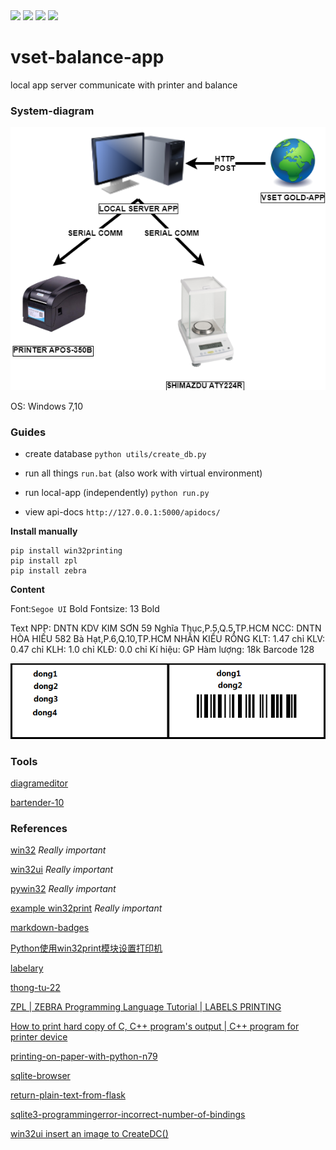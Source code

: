 <div>
<img src="https://img.shields.io/badge/python-3670A0?style=for-the-badge&logo=python&logoColor=ffdd54"/>
<img src="https://img.shields.io/badge/sqlite-%2307405e.svg?style=for-the-badge&logo=sqlite&logoColor=white"/>
<img src="https://img.shields.io/badge/flask-%23000.svg?style=for-the-badge&logo=flask&logoColor=white"/>
<img src="https://img.shields.io/badge/-Swagger-%23Clojure?style=for-the-badge&logo=swagger&logoColor=white"/>
</div>

# vset-balance-app
local app server  communicate with printer and balance

### System-diagram

![sys](/docs/SYS.png)

OS: Windows 7,10

### Guides

- create database `python utils/create_db.py`

- run all things `run.bat` (also work with virtual environment)

- run local-app (independently) `python run.py`

- view api-docs `http://127.0.0.1:5000/apidocs/`

**Install manually**

	pip install win32printing
	pip install zpl
	pip install zebra

**Content**

Font:`Segoe UI` Bold Fontsize: 13 Bold 

Text
NPP: DNTN KDV KIM SƠN
59 Nghĩa Thục,P.5,Q.5,TP.HCM
NCC: DNTN HÒA HIẾU
582 Bà Hạt,P.6,Q.10,TP.HCM
NHẪN KIỂU RỒNG
KLT: 1.47 chỉ KLV: 0.47 chỉ KLH: 1.0 chỉ KLĐ: 0.0 chỉ
Kí hiệu: GP
Hàm lượng: 18k
Barcode 128

![example](./docs/template3.PNG)

### Tools
[diagrameditor](https://www.diagrameditor.com/)

[bartender-10](http://azprint.vn/tin-tong-hop/huong-dan-crack-cai-dat-bartender-10-va-ket-noi-file-excel-de-in-ma-vach.html)

### References

[win32](http://timgolden.me.uk/pywin32-docs/win32.html) *Really important*

[win32ui](http://timgolden.me.uk/pywin32-docs/win32ui.html) *Really important*

[pywin32](https://github.com/mhammond/pywin32) *Really important*

[example win32print](http://timgolden.me.uk/python/win32_how_do_i/print.html) *Really important*

[markdown-badges](https://github.com/Ileriayo/markdown-badges)

[Python使用win32print模块设置打印机](https://www.cnblogs.com/lixiufeng1994/articles/13027576.html)

[labelary](http://labelary.com/)

[thong-tu-22](https://www.phanmemvang.com.vn/tin-tuc/tu-van/infographic-tem-nhan-nu-trang-voi-thong-tu-22.html)

[ZPL | ZEBRA Programming Language Tutorial | LABELS PRINTING](https://www.youtube.com/watch?v=DBCV2V4LPZ0)

[How to print hard copy of C, C++ program's output | C++ program for printer device](https://www.youtube.com/watch?v=GDxLs0CEdAY)

[printing-on-paper-with-python-n79](https://dev.to/pa4kev/printing-on-paper-with-python-n79)

[sqlite-browser](https://sqlitebrowser.org/dl/)

[return-plain-text-from-flask](https://stackoverflow.com/questions/57296472/how-to-return-plain-text-from-flask-endpoint-needed-by-prometheus)

[sqlite3-programmingerror-incorrect-number-of-bindings](https://stackoverflow.com/questions/16856647/sqlite3-programmingerror-incorrect-number-of-bindings-supplied-the-current-sta)

[win32ui insert an image to CreateDC()](https://stackoverflow.com/questions/73175487/win32ui-insert-an-image-to-createdc)